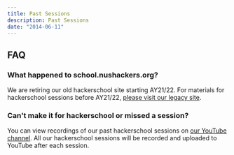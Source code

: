 ```yaml
---
title: Past Sessions
description: Past Sessions
date: "2014-06-11"
---
```


## FAQ

### What happened to school.nushackers.org?

We are retiring our old hackerschool site starting AY21/22. For materials for hackerschool sessions before AY21/22, [please visit our legacy site](https://school.nushackers.org).

### Can't make it for hackerschool or missed a session?

You can view recordings of our past hackerschool sessions on [our YouTube channel](https://youtube.com/nushackerschannel). All our hackerschool sessions will be recorded and uploaded to YouTube after each session.